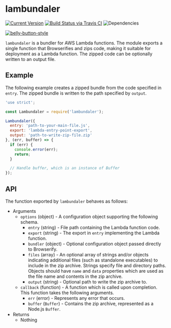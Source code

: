 # lambundaler

[![Current Version](https://img.shields.io/npm/v/lambundaler.svg)](https://www.npmjs.org/package/lambundaler)
[![Build Status via Travis CI](https://travis-ci.org/continuationlabs/lambundaler.svg?branch=master)](https://travis-ci.org/continuationlabs/lambundaler)
![Dependencies](http://img.shields.io/david/continuationlabs/lambundaler.svg)

[![belly-button-style](https://cdn.rawgit.com/continuationlabs/belly-button/master/badge.svg)](https://github.com/continuationlabs/belly-button)

`lambundaler` is a bundler for AWS Lambda functions. The module exports a single function that Browserifies and zips code, making it suitable for deployment as a Lambda function. The zipped code can be optionally written to an output file.

## Example

The following example creates a zipped bundle from the code specified in `entry`. The zipped bundle is written to the path specified by `output`.

```javascript
'use strict';

const Lambundaler = require('lambundaler');

Lambundaler({
  entry: 'path-to-your-main-file.js',
  export: 'lambda-entry-point-export',
  output: 'path-to-write-zip-file.zip'
}, (err, buffer) => {
  if (err) {
    console.error(err);
    return;
  }

  // Handle buffer, which is an instance of Buffer
});
```

## API

The function exported by `lambundaler` behaves as follows:

  - Arguments
    - `options` (object) - A configuration object supporting the following schema.
      - `entry` (string) - File path containing the Lambda function code.
      - `export` (string) - The export in `entry` implementing the Lambda function.
      - `bundler` (object) - Optional configuration object passed directly to Browserify.
      - `files` (array) - An optional array of strings and/or objects indicating additional files (such as standalone executables) to include in the zip archive. Strings specify file and directory paths. Objects should have `name` and `data` properties which are used as the file name and contents in the zip archive.
      - `output` (string) - Optional path to write the zip archive to.
    - `callback` (function) - A function which is called upon completion. This function takes the following arguments.
      - `err` (error) - Represents any error that occurs.
      - `buffer` (`Buffer`) - Contains the zip archive, represented as a Node.js `Buffer`.
  - Returns
    - Nothing
